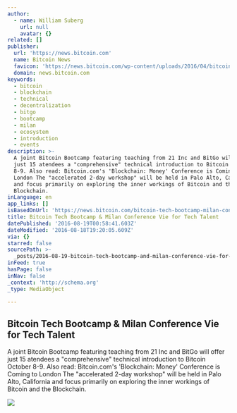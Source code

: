 ```yaml
---
author:
  - name: William Suberg
    url: null
    avatar: {}
related: []
publisher:
  url: 'https://news.bitcoin.com'
  name: Bitcoin News
  favicon: 'https://news.bitcoin.com/wp-content/uploads/2016/04/bitcoin_fav.png'
  domain: news.bitcoin.com
keywords:
  - bitcoin
  - blockchain
  - technical
  - decentralization
  - bitgo
  - bootcamp
  - milan
  - ecosystem
  - introduction
  - events
description: >-
  A joint Bitcoin Bootcamp featuring teaching from 21 Inc and BitGo will offer
  just 15 atendees a "comprehensive" technical introduction to Bitcoin October
  8-9. Also read: Bitcoin.com's 'Blockchain: Money' Conference is Coming to
  London The "accelerated 2-day workshop" will be held in Palo Alto, California
  and focus primarily on exploring the inner workings of Bitcoin and the
  Blockchain.
inLanguage: en
app_links: []
isBasedOnUrl: 'https://news.bitcoin.com/bitcoin-tech-bootcamp-milan-conf/'
title: Bitcoin Tech Bootcamp & Milan Conference Vie for Tech Talent
datePublished: '2016-08-19T00:58:41.603Z'
dateModified: '2016-08-18T19:20:05.609Z'
via: {}
starred: false
sourcePath: >-
  _posts/2016-08-19-bitcoin-tech-bootcamp-and-milan-conference-vie-for-tech-talent.md
inFeed: true
hasPage: false
inNav: false
_context: 'http://schema.org'
_type: MediaObject

---
```

<article style=""><h1>Bitcoin Tech Bootcamp &amp; Milan Conference Vie for Tech Talent</h1><p>A joint Bitcoin Bootcamp featuring teaching from 21 Inc and BitGo will offer just 15 atendees a "comprehensive" technical introduction to Bitcoin October 8-9. Also read: Bitcoin.com's 'Blockchain: Money' Conference is Coming to London The "accelerated 2-day workshop" will be held in Palo Alto, California and focus primarily on exploring the inner workings of Bitcoin and the Blockchain.</p><img src="https://news.bitcoin.com/wp-content/uploads/2016/08/bootcamp.jpg" /></article>